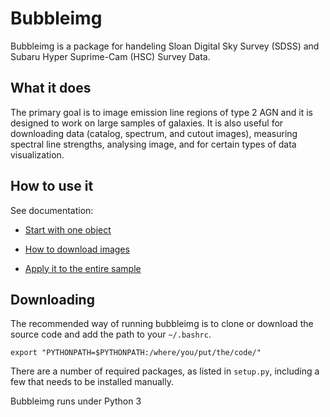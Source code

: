 # Bubbleimg

Bubbleimg is a package for handeling Sloan Digital Sky Survey (SDSS) and Subaru Hyper Suprime-Cam (HSC) Survey Data. 

## What it does

The primary goal is to image emission line regions of type 2 AGN and it is designed to work on large samples of galaxies. It is also useful for downloading data (catalog, spectrum, and cutout images), measuring spectral line strengths, analysing image, and for certain types of data visualization. 


## How to use it

See documentation:

* [Start with one object](docs/obsobj.rst)

* [How to download images](docs/imgdownload.rst)

* [Apply it to the entire sample](docs/batch.rst)


## Downloading

The recommended way of running bubbleimg is to clone or download the source code and add the path to your `~/.bashrc`. 

~~~~
export "PYTHONPATH=$PYTHONPATH:/where/you/put/the/code/" 
~~~~

There are a number of required packages, as listed in `setup.py`, including a few that needs to be installed manually. 

Bubbleimg runs under Python 3


